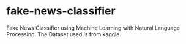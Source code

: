 # fake-news-classifier

Fake News Classifier using Machine Learning with Natural Language Processing. The Dataset used is from kaggle.

